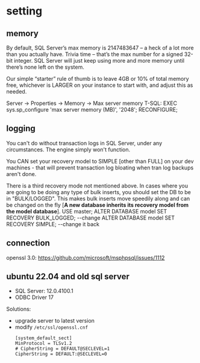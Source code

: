 # setting

## memory
By default, SQL Server’s max memory is 2147483647 – a heck of a lot more than you actually have.  Trivia time – that’s the max number for a signed 32-bit integer.  SQL Server will just keep using more and more memory until there’s none left on the system.

Our simple “starter” rule of thumb is to leave 4GB or 10% of total memory free, whichever is LARGER on your instance to start with, and adjust this as needed.

  Server -> Properties -> Memory -> Max server memory
  T-SQL: EXEC sys.sp_configure 'max server memory (MB)', '2048'; RECONFIGURE;
  
## logging
You can't do without transaction logs in SQL Server, under any circumstances. The engine simply won't function.

You CAN set your recovery model to SIMPLE [other than FULL] on your dev machines - that will prevent transaction log bloating when tran log backups aren't done.

There is a third recovery mode not mentioned above. In cases where you are going to be doing any type of bulk inserts, you should set the DB to be in "BULK/LOGGED". This makes bulk inserts move speedily along and can be changed on the fly [**A new database inherits its recovery model from the model database**].
  USE master;
  ALTER DATABASE model SET RECOVERY BULK_LOGGED; --change
  ALTER DATABASE model SET RECOVERY SIMPLE; --change it back


## connection
openssl 3.0: 
https://github.com/microsoft/msphpsql/issues/1112

## ubuntu 22.04 and old sql server
- SQL Server: 12.0.4100.1
- ODBC Driver 17

Solutions:
- upgrade server to latest version
- modify `/etc/ssl/openssl.cnf`
  ```
  [system_default_sect]
  MinProtocol = TLSv1.2
  # CipherString = DEFAULT@SECLEVEL=1
  CipherString = DEFAULT:@SECLEVEL=0
  ```
